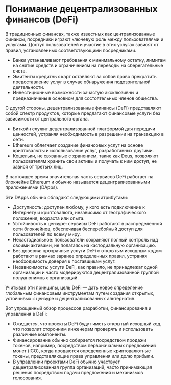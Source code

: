 # Понимание децентрализованных финансов (DeFi)

В традиционных финансах, также известных как централизованные финансы, посредники играют ключевую роль между пользователями и услугами. Доступ пользователей и участие в этих услугах зависят от правил, установленных соответствующими посредниками.

- Банки устанавливают требования к минимальному остатку, лимитам на снятие средств и ограничениям на переводы на сберегательные счета.
- Эмитенты кредитных карт оставляют за собой право прекратить предоставление услуг в случае обнаружения подозрительной деятельности.
- Инвестиционные возможности зачастую эксклюзивны и предназначены в основном для состоятельных членов общества.

С другой стороны, децентрализованные финансы (DeFi) представляют собой спектр продуктов, которые предлагают финансовые услуги без зависимости от центрального органа.

- Биткойн служит децентрализованной платформой для передачи ценностей, устраняя необходимость в разрешении на транзакцию в сети.
- Ethereum облегчает создание финансовых услуг на основе криптовалюты и использование услуг, разработанных другими.
- Кошельки, не связанные с хранением, такие как Deus, позволяют пользователям хранить свои активы и получать к ним доступ, не завися от третьих лиц.

В настоящее время значительная часть сервисов DeFi работает на блокчейне Ethereum и обычно называется децентрализованными приложениями (DApps).

Эти DApps обычно обладают следующими атрибутами:

- Доступность: доступен любому, у кого есть подключение к Интернету и криптовалюта, независимо от географического положения, возраста или опыта.
- Устойчивость к цензуре: сервисы DeFi работают в распределенной сети блокчейнов, обеспечивая бесперебойный доступ для пользователей по всему миру.
- Некастодиальное: пользователи сохраняют полный контроль над своими активами, не полагаясь на кастодиальную организацию.
- Без доверия: прозрачные услуги DeFi с открытым исходным кодом работают в рамках заранее определенных правил, устраняя необходимость доверия к поставщикам услуг.
- Независимость: услуги DeFi, как правило, не принадлежат одной организации и часто модерируются децентрализованной группой полуанонимных организаций.

Учитывая эти принципы, цель DeFi — дать новое определение глобальным финансовым инструментам путем создания открытых, устойчивых к цензуре и децентрализованных альтернатив.

Вот упрощенный обзор процессов разработки, финансирования и управления в DeFi:

- Ожидается, что проекты DeFi будут иметь открытый исходный код, что позволит сторонним инженерам проверять и использовать различные компоненты.
- Финансирование обычно собирается посредством продажи токенов, например, посредством первоначальных предложений монет (ICO), когда продаются определенные криптовалютные токены, представляющие права управления или долю прибыли.
- В управлении проектами DeFi обычно участвует децентрализованная группа организаций, часто принимающая решения посредством подачи предложений и механизмов голосования.